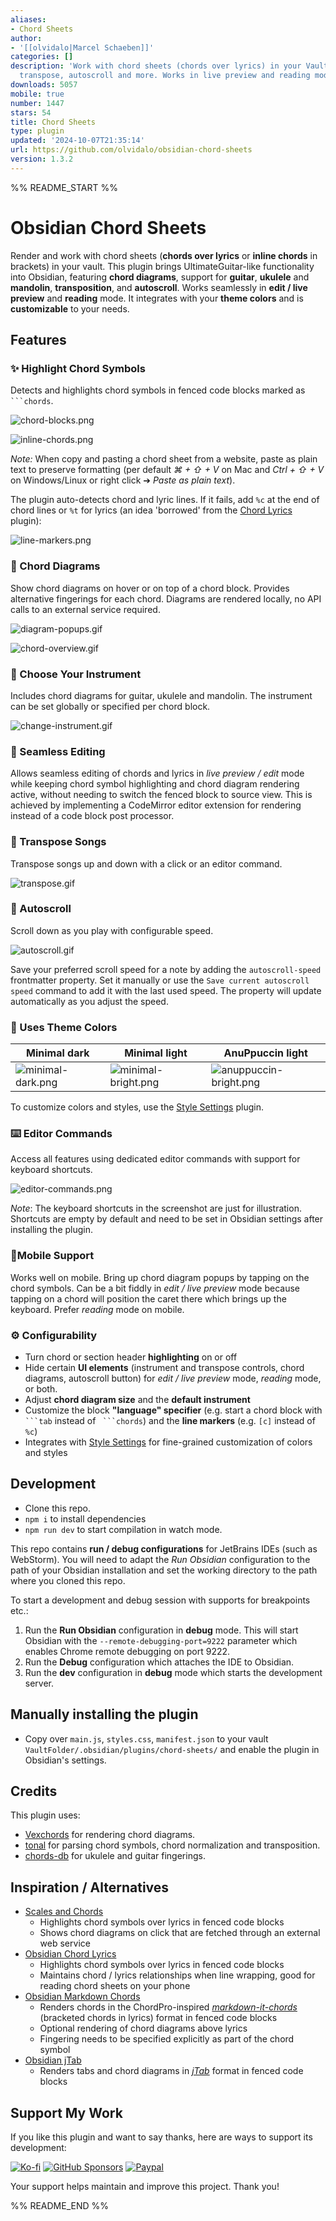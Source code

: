 ```yaml
---
aliases:
- Chord Sheets
author:
- '[[olvidalo|Marcel Schaeben]]'
categories: []
description: 'Work with chord sheets (chords over lyrics) in your Vault: Chord diagrams,
  transpose, autoscroll and more. Works in live preview and reading mode.'
downloads: 5057
mobile: true
number: 1447
stars: 54
title: Chord Sheets
type: plugin
updated: '2024-10-07T21:35:14'
url: https://github.com/olvidalo/obsidian-chord-sheets
version: 1.3.2
---
```


%% README_START %%

# Obsidian Chord Sheets

Render and work with chord sheets (**chords over lyrics** or **inline chords** in brackets) in your vault. This plugin brings
UltimateGuitar-like functionality into Obsidian, featuring **chord diagrams**,
support for **guitar**, **ukulele** and **mandolin**, **transposition**, and **autoscroll**. Works seamlessly in **edit / live preview**
and **reading** mode. It integrates with your **theme colors** and is **customizable** to your needs.

## Features

### ✨ Highlight Chord Symbols

Detects and highlights chord symbols in fenced code blocks marked as ```` ```chords````.

![chord-blocks.png](https://raw.githubusercontent.com/olvidalo/obsidian-chord-sheets/HEAD/docs/chord-blocks.png)

![inline-chords.png](https://raw.githubusercontent.com/olvidalo/obsidian-chord-sheets/HEAD/docs/inline-chords.png)

*Note:* When copy and pasting a chord sheet from a website, paste as plain text to preserve formatting (per default *⌘ + ⇧ + V* on Mac and *Ctrl + ⇧ + V* on Windows/Linux or right click ➔ *Paste as plain text*). 

The plugin auto-detects chord and lyric lines. If it fails, add `%c` at the end of chord lines or `%t` for lyrics (an idea
'borrowed' from the [Chord Lyrics](https://github.com/nevernotmove/obsidian-chordlyrics) plugin): 
  
![line-markers.png](https://raw.githubusercontent.com/olvidalo/obsidian-chord-sheets/HEAD/docs/line-markers.png)


### 🎼 Chord Diagrams

Show chord diagrams on hover or on top of a chord block. Provides alternative fingerings for each chord. Diagrams are
rendered locally, no API calls to an external service required.

![diagram-popups.gif](https://raw.githubusercontent.com/olvidalo/obsidian-chord-sheets/HEAD/docs/diagram-popups.gif)

![chord-overview.gif](https://raw.githubusercontent.com/olvidalo/obsidian-chord-sheets/HEAD/docs/chord-overview.gif)

### 🎸 Choose Your Instrument

Includes chord diagrams for guitar, ukulele and mandolin. The instrument can be set globally or specified per chord block.

![change-instrument.gif](https://raw.githubusercontent.com/olvidalo/obsidian-chord-sheets/HEAD/docs/change-instrument.gif)

### 📝 Seamless Editing

Allows seamless editing of chords and lyrics in *live preview / edit* mode while keeping chord symbol
highlighting and chord diagram rendering active, without needing to switch the fenced block to source view. This is
achieved by implementing a CodeMirror editor extension for rendering instead of a code block post processor.

### 🔄 Transpose Songs

Transpose songs up and down with a click or an editor command.

![transpose.gif](https://raw.githubusercontent.com/olvidalo/obsidian-chord-sheets/HEAD/docs/transpose.gif)

### 📜 Autoscroll

Scroll down as you play with configurable speed.

![autoscroll.gif](https://raw.githubusercontent.com/olvidalo/obsidian-chord-sheets/HEAD/docs/autoscroll.gif)

Save your preferred scroll speed for a note by adding the `autoscroll-speed` frontmatter property. Set it manually or
use the `Save current autoscroll speed` command to add it with the last used speed. The property will update
automatically as you adjust the speed.


### 🌈 Uses Theme Colors

| Minimal dark                               | Minimal light                                 | AnuPpuccin light                                  |
|--------------------------------------------|------------------------------------------------|------------------------------------------------------|
| ![minimal-dark.png](https://raw.githubusercontent.com/olvidalo/obsidian-chord-sheets/HEAD/docs/minimal-dark.png) | ![minimal-bright.png](https://raw.githubusercontent.com/olvidalo/obsidian-chord-sheets/HEAD/docs/minimal-bright.png) | ![anuppuccin-bright.png](https://raw.githubusercontent.com/olvidalo/obsidian-chord-sheets/HEAD/docs/anuppuccin-bright.png) |

To customize colors and styles, use the [Style Settings](https://github.com/mgmeyers/obsidian-style-settings) plugin. 

### ⌨️ Editor Commands

Access all features using dedicated editor commands with support for keyboard shortcuts.

![editor-commands.png](https://raw.githubusercontent.com/olvidalo/obsidian-chord-sheets/HEAD/docs/editor-commands.png)

*Note*: The keyboard shortcuts in the screenshot are just for illustration. Shortcuts are empty by default 
and need to be set in Obsidian settings after installing the plugin. 

### 📱Mobile Support

Works well on mobile. Bring up chord diagram popups by tapping on the chord symbols.
Can be a bit fiddly in _edit / live preview_ mode because tapping on a chord will position the caret 
there which brings up the keyboard. Prefer _reading_ mode on mobile.

### ⚙️ Configurability

* Turn chord or section header **highlighting** on or off 
* Hide certain **UI elements** (instrument and transpose controls, chord diagrams, autoscroll button) for _edit / live preview_ mode, _reading_ mode, or both. 
* Adjust **chord diagram size** and the **default instrument** 
* Customize the block **"language" specifier** (e.g. start a chord block with ```` ```tab````  instead of ```` ```chords````) and the **line markers** (e.g. `[c]` instead of `%c`)
* Integrates with [Style Settings](https://github.com/mgmeyers/obsidian-style-settings) for fine-grained customization of colors and styles

## Development

- Clone this repo.
- `npm i` to install dependencies
- `npm run dev` to start compilation in watch mode.

This repo contains **run / debug configurations** for JetBrains IDEs (such as WebStorm). You will
need to adapt the _Run Obsidian_ configuration to the path of your Obsidian installation and set the 
working directory to the path where you cloned this repo.

To start a development and debug session with supports for breakpoints etc.:

1. Run the **Run Obsidian** configuration in **debug** mode. This will start Obsidian with the `--remote-debugging-port=9222` parameter which enables
Chrome remote debugging on port 9222.
2. Run the **Debug** configuration which attaches the IDE to Obsidian.
3. Run the **dev** configuration in **debug** mode which starts the development server.

## Manually installing the plugin

- Copy over `main.js`, `styles.css`, `manifest.json` to your vault `VaultFolder/.obsidian/plugins/chord-sheets/` and enable the plugin in Obsidian's settings.

## Credits

This plugin uses:

- [Vexchords](https://github.com/0xfe/vexchords) for rendering chord diagrams.
- [tonal](https://github.com/tonaljs/tonal) for parsing chord symbols, chord normalization and transposition.
- [chords-db](https://github.com/tombatossals/chords-db) for ukulele and guitar fingerings.

## Inspiration / Alternatives

- [Scales and Chords](https://github.com/egradman/scales-chords#readme)
	- Highlights chord symbols over lyrics in fenced code blocks
	- Shows chord diagrams on click that are fetched through an external web service
- [Obsidian Chord Lyrics](https://github.com/nevernotmove/obsidian-chordlyrics#readme)
	- Highlights chord symbols over lyrics in fenced code blocks
	- Maintains chord / lyrics relationships when line wrapping, good for reading chord sheets on your phone
- [Obsidian Markdown Chords](https://github.com/dnotes/obsidian-markdown-chords)
	- Renders chords in the ChordPro-inspired [*markdown-it-chords*](https://dnotes.github.io/markdown-it-chords/) (bracketed chords in lyrics) format in fenced code blocks
	- Optional rendering of chord diagrams above lyrics
	- Fingering needs to be specified explicitly as part of the chord symbol
- [Obsidian jTab](https://github.com/davfive/obsidian-jtab)
	- Renders tabs and chord diagrams in [*jTab*](https://jtab.tardate.com/) format in fenced code blocks 

## Support My Work

If you like this plugin and want to say thanks, here are ways to support its development:  
  
[![Ko-fi](https://img.shields.io/badge/Ko--fi-Buy%20me%20a%20coffee-FF5E5B?style=flat-square&logo=ko-fi)](https://ko-fi.com/olvidalo)
[![GitHub Sponsors](https://img.shields.io/github/sponsors/olvidalo?style=social)](https://github.com/sponsors/tgrosinger)
[![Paypal](https://img.shields.io/badge/paypal-tgrosinger-yellow?style=social&logo=paypal)](https://paypal.me/tgrosinger)

Your support helps maintain and improve this project. Thank you!


%% README_END %%